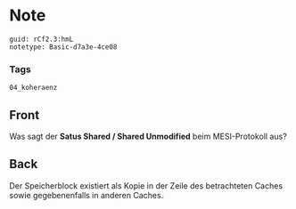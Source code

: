 # Note
```
guid: rCf2.3:hmL
notetype: Basic-d7a3e-4ce08
```

### Tags
```
04_koheraenz
```

## Front
Was sagt der <b>Satus Shared / Shared Unmodified</b> beim
MESI-Protokoll aus?

## Back
Der Speicherblock existiert als Kopie in der Zeile des betrachteten Caches sowie gegebenenfalls in anderen Caches.
